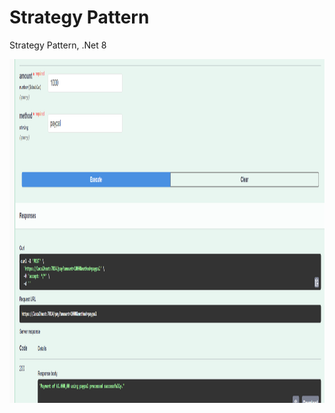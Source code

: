 # Strategy Pattern
Strategy Pattern, .Net 8


<img    src="https://github.com/mertakkara/StrategyPattern/blob/master/strategy.png" width="550" height="550">
